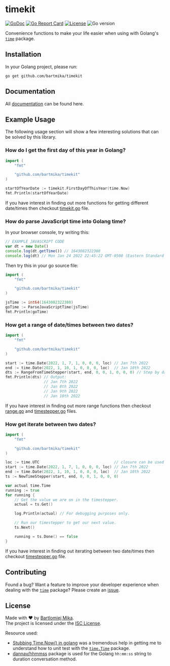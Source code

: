 # timekit
[![GoDoc](https://godoc.org/github.com/gomarkdown/markdown?status.svg)](https://pkg.go.dev/github.com/bartmika/timekit)
[![Go Report Card](https://goreportcard.com/badge/github.com/bartmika/timekit)](https://goreportcard.com/report/github.com/bartmika/timekit)
[![License](https://img.shields.io/github/license/bartmika/timekit)](https://github.com/bartmika/timekit/blob/master/LICENSE)
![Go version](https://img.shields.io/github/go-mod/go-version/bartmika/timekit)

Convenience functions to make your life easier when using with Golang's [`time`](https://pkg.go.dev/time) package.

## Installation

In your Golang project, please run:

```
go get github.com/bartmika/timekit
```

## Documentation

All [documentation](https://pkg.go.dev/github.com/bartmika/timekit) can be found here.

## Example Usage
The following usage section will show a few interesting solutions that can be solved by this library.

### How do I get the first day of this year in Golang?

```go
import (
    "fmt"

    "github.com/bartmika/timekit"
)

startOfYearDate := timekit.FirstDayOfThisYear(time.Now)
fmt.Println(startOfYearDate)
```

If you have interest in finding out more functions for getting different date/times then checkout [timekit.go](timekit.go) file.

### How do parse JavaScript time into Golang time?

In your browser console, try writing this:
```javascript
// EXAMPLE JAVASCRIPT CODE
var dt = new Date()
console.log(dt.getTime()) // 1643082322380
console.log(dt) // Mon Jan 24 2022 22:45:22 GMT-0500 (Eastern Standard Time)
```

Then try this in your go source file:

```go
import (
    "fmt"

    "github.com/bartmika/timekit"
)

jsTime := int64(1643082322380)
goTime := ParseJavaScriptTime(jsTime)
fmt.Println(goTime)
```

### How get a range of date/times between two dates?

```go
import (
    "fmt"

    "github.com/bartmika/timekit"
)

start := time.Date(2022, 1, 7, 1, 0, 0, 0, loc) // Jan 7th 2022
end := time.Date(2022, 1, 10, 1, 0, 0, 0, loc)  // Jan 10th 2022
dts := RangeFromTimeStepper(start, end, 0, 0, 1, 0, 0, 0) // Step by day.
fmt.Println(dts) // Output:
                 // Jan 7th 2022
                 // Jan 8th 2022
                 // Jan 9th 2022
                 // Jan 10th 2022
```

If you have interest in finding out more range functions then checkout [range.go](range.go) and [timestepper.go](timestepper.go) files.


### How get iterate between two dates?

```go
import (
    "fmt"

    "github.com/bartmika/timekit"
)

loc := time.UTC                                 // closure can be used if necessary
start := time.Date(2022, 1, 7, 1, 0, 0, 0, loc) // Jan 7th 2022
end := time.Date(2022, 1, 10, 1, 0, 0, 0, loc)  // Jan 10th 2022
ts := NewTimeStepper(start, end, 0, 0, 1, 0, 0, 0)

var actual time.Time
running := true
for running {
    // Get the value we are on in the timestepper.
    actual = ts.Get()

    log.Println(actual) // For debugging purposes only.

    // Run our timestepper to get our next value.
    ts.Next()

    running = ts.Done() == false
}
```

If you have interest in finding out iterating between two date/times then checkout [timestepper.go](timestepper.go) file.

## Contributing

Found a bug? Want a feature to improve your developer experience when dealing with the [`time`](https://pkg.go.dev/time) package? Please create an [issue](https://github.com/bartmika/timekit/issues).

## License
Made with ❤️ by [Bartlomiej Mika](https://bartlomiejmika.com).   
The project is licensed under the [ISC License](LICENSE).

Resource used:

* [Stubbing Time.Now() in golang](https://labs.yulrizka.com/en/stubbing-time-dot-now-in-golang/) was a tremendous help in getting me to understand how to unit test with the [`time.Time`](https://pkg.go.dev/time) package.
* [dannav/hhmmss](https://github.com/dannav/hhmmss) package is used for the Golang `hh:mm:ss` string to duration conversation method.
